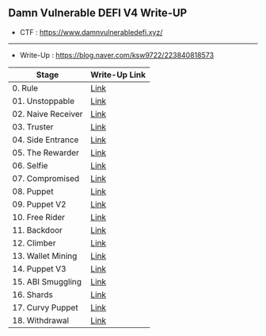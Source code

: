 ## Damn Vulnerable DEFI V4 Write-UP
- CTF : https://www.damnvulnerabledefi.xyz/
---
- Write-Up : https://blog.naver.com/ksw9722/223840818573

| Stage               | Write-Up Link                                             |
|---------------------|-----------------------------------------------------------|
| 0. Rule             | [Link](https://blog.naver.com/ksw9722/223607918203)       |
| 01. Unstoppable     | [Link](https://blog.naver.com/ksw9722/223608022351)       |
| 02. Naive Receiver  | [Link](https://blog.naver.com/ksw9722/223608926144)       |
| 03. Truster         | [Link](https://blog.naver.com/ksw9722/223623075971)       |
| 04. Side Entrance   | [Link](https://blog.naver.com/ksw9722/223623075971)       |
| 05. The Rewarder    | [Link](https://blog.naver.com/ksw9722/223647007668)       |
| 06. Selfie          | [Link](https://blog.naver.com/ksw9722/223653626387)       |
| 07. Compromised     | [Link](https://blog.naver.com/ksw9722/223665412341)       |
| 08. Puppet          | [Link](https://blog.naver.com/ksw9722/223689104811)       |
| 09. Puppet V2       | [Link](https://blog.naver.com/ksw9722/223694281310)       |
| 10. Free Rider      | [Link](https://blog.naver.com/ksw9722/223701330289)       |
| 11. Backdoor        | [Link](https://blog.naver.com/ksw9722/223708582270)       |
| 12. Climber         | [Link](https://blog.naver.com/ksw9722/223730959178)       |
| 13. Wallet Mining   | [Link](https://blog.naver.com/ksw9722/223778799660)       |
| 14. Puppet V3       | [Link](https://blog.naver.com/ksw9722/223778799660)       |
| 15. ABI Smuggling   | [Link](https://blog.naver.com/ksw9722/223799284403)       |
| 16. Shards          | [Link](https://blog.naver.com/ksw9722/223807119090)       |
| 17. Curvy Puppet    | [Link](https://blog.naver.com/ksw9722/223831164444)       |
| 18. Withdrawal      | [Link](https://blog.naver.com/ksw9722/223840778703)       |